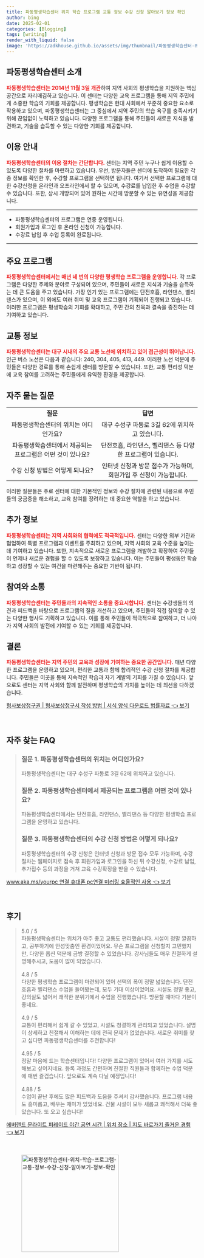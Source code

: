 ```yaml
---
title: 파동평생학습센터 위치 학습 프로그램 교통 정보 수강 신청 알아보기 정보 확인
author: bing
date: 2025-02-01
categories: [Blogging]
tags: [writing]
render_with_liquid: false
image: 'https://adkhouse.github.io/assets/img/thumbnail/파동평생학습센터-위치-학습-프로그램-교통-정보-수강-신청-알아보기-정보-확인.webp'
---
```



<h2 id='파동평생학습센터소개'>파동평생학습센터 소개</h2>

<p><b><span style="color: #ee2323;">파동평생학습센터는 2014년 11월 3일 개관</span></b>하여 지역 사회의 평생학습을 지원하는 핵심 공간으로 자리매김하고 있습니다. 이 센터는 다양한 교육 프로그램을 통해 지역 주민에게 소중한 학습의 기회를 제공합니다. 평생학습은 현대 사회에서 꾸준히 중요한 요소로 작용하고 있으며, 파동평생학습센터는 그 중심에서 지역 주민의 학습 욕구를 충족시키기 위해 끊임없이 노력하고 있습니다. 다양한 프로그램을 통해 주민들이 새로운 지식을 발견하고, 기술을 습득할 수 있는 다양한 기회를 제공합니다.</p>

<h2 id='이용안내'>이용 안내</h2>

<p><b><span style="color: #ee2323;">파동평생학습센터의 이용 절차는 간단합니다.</span></b> 센터는 지역 주민 누구나 쉽게 이용할 수 있도록 다양한 절차를 마련하고 있습니다. 우선, 방문자들은 센터에 도착하여 필요한 각종 정보를 확인한 후, 수강할 프로그램을 선택하면 됩니다. 여기서 선택한 프로그램에 대한 수강신청을 온라인과 오프라인에서 할 수 있으며, 수강료를 납입한 후 수업을 수강할 수 있습니다. 또한, 상시 개방되어 있어 원하는 시간에 방문할 수 있는 유연성을 제공합니다.</p>

<hr />

<ul>
    <li>파동평생학습센터의 프로그램은 연중 운영됩니다.</li>
    <li>회원가입과 로그인 후 온라인 신청이 가능합니다.</li>
    <li>수강료 납입 후 수업 등록이 완료됩니다.</li>
</ul>

<hr />

<h2 id='주요프로그램'>주요 프로그램</h2>

<p><b><span style="color: #ee2323;">파동평생학습센터에서는 매년 네 번의 다양한 평생학습 프로그램을 운영합니다.</span></b> 각 프로그램은 다양한 주제와 분야로 구성되어 있으며, 주민들이 새로운 지식과 기술을 습득하는 데 큰 도움을 주고 있습니다. 가장 인기 있는 프로그램에는 단전호흡, 라인댄스, 벨리댄스가 있으며, 이 외에도 여러 취미 및 교육 프로그램이 기획되어 진행되고 있습니다. 이러한 프로그램은 평생학습의 기회를 확대하고, 주민 간의 친목과 결속을 증진하는 데 기여하고 있습니다.</p>

<h2 id='교통정보'>교통 정보</h2>

<p><b><span style="color: #ee2323;">파동평생학습센터는 대구 시내의 주요 교통 노선에 위치하고 있어 접근성이 뛰어납니다.</span></b> 인근 버스 노선은 다음과 같습니다: 240, 304, 405, 413, 449. 이러한 노선 덕분에 주민들은 다양한 경로를 통해 손쉽게 센터를 방문할 수 있습니다. 또한, 교통 편리성 덕분에 교육 참여를 고려하는 주민들에게 유익한 환경을 제공합니다.</p>

<h2 id='자주묻는질문'>자주 묻는 질문</h2>

<table>
    <tr>
        <td style="text-align: center; height: 17px;"><b>질문</b></td>
        <td style="text-align: center; height: 17px;"><b>답변</b></td>
    </tr>
    <tr>
        <td style="text-align: center; height: 17px;">파동평생학습센터의 위치는 어디인가요?</td>
        <td style="text-align: center; height: 17px;">대구 수성구 파동로 3길 62에 위치하고 있습니다.</td>
    </tr>
    <tr>
        <td style="text-align: center; height: 17px;">파동평생학습센터에서 제공되는 프로그램은 어떤 것이 있나요?</td>
        <td style="text-align: center; height: 17px;">단전호흡, 라인댄스, 벨리댄스 등 다양한 프로그램이 있습니다.</td>
    </tr>
    <tr>
        <td style="text-align: center; height: 17px;">수강 신청 방법은 어떻게 되나요?</td>
        <td style="text-align: center; height: 17px;">인터넷 신청과 방문 접수가 가능하며, 회원가입 후 신청이 가능합니다.</td>
    </tr>
</table>

<p>이러한 질문들은 주로 센터에 대한 기본적인 정보와 수강 절차에 관련된 내용으로 주민들의 궁금증을 해소하고, 교육 참여를 장려하는 데 중요한 역할을 하고 있습니다.</p>

<h2 id='추가정보'>추가 정보</h2>

<p><b><span style="color: #ee2323;">파동평생학습센터는 지역 사회와의 협력에도 적극적입니다.</span></b> 센터는 다양한 외부 기관과 협업하여 특별 프로그램과 이벤트를 주최하고 있으며, 지역 사회의 교육 수준을 높이는 데 기여하고 있습니다. 또한, 지속적으로 새로운 프로그램을 개발하고 확장하여 주민들이 언제나 새로운 경험을 할 수 있도록 보장하고 있습니다. 이는 주민들이 평생동안 학습하고 성장할 수 있는 여건을 마련해주는 중요한 기반이 됩니다.</p>

<h2 id='참여와소통'>참여와 소통</h2>

<p><b><span style="color: #ee2323;">파동평생학습센터는 주민들과의 지속적인 소통을 중요시합니다.</span></b> 센터는 수강생들의 의견과 피드백을 바탕으로 프로그램의 질을 개선하고 있으며, 주민들이 직접 참여할 수 있는 다양한 행사도 기획하고 있습니다. 이를 통해 주민들이 적극적으로 참여하고, 더 나아가 지역 사회의 발전에 기여할 수 있는 기회를 제공합니다.</p>

<h2 id='결론'>결론</h2>

<p><b><span style="color: #ee2323;">파동평생학습센터는 지역 주민의 교육과 성장에 기여하는 중요한 공간입니다.</span></b> 매년 다양한 프로그램을 운영하고 있으며, 편리한 교통과 함께 합리적인 수강 신청 절차를 제공합니다. 주민들은 이곳을 통해 지속적인 학습과 자기 계발의 기회를 가질 수 있습니다. 앞으로도 센터는 지역 사회와 함께 발전하며 평생학습의 가치를 높이는 데 최선을 다하겠습니다.</p>


<p><a class="click-button" title="형사보상청구권 | 형사보상청구서 작성 방법 | 서식 양식 다운로드 법률자료" href="https://adkhouse.github.io/posts/%ED%98%95%EC%82%AC%EB%B3%B4%EC%83%81%EC%B2%AD%EA%B5%AC%EA%B6%8C-%ED%98%95%EC%82%AC%EB%B3%B4%EC%83%81%EC%B2%AD%EA%B5%AC%EC%84%9C-%EC%9E%91%EC%84%B1-%EB%B0%A9%EB%B2%95-%EC%84%9C%EC%8B%9D-%EC%96%91%EC%8B%9D-%EB%8B%A4%EC%9A%B4%EB%A1%9C%EB%93%9C-%EB%B2%95%EB%A5%A0%EC%9E%90%EB%A3%8C/" rel="dofollow">형사보상청구권 | 형사보상청구서 작성 방법 | 서식 양식 다운로드 법률자료 👈 보기</a></p><br>
<h2 id='자주_찾는_FAQ'>자주 찾는 FAQ</h2>
<div itemscope="" itemtype="https://schema.org/FAQPage"> 
<blockquote> 
<div itemscope="" itemprop="mainEntity" itemtype="https://schema.org/Question"> 
<h3 itemprop="name">질문 1. 파동평생학습센터의 위치는 어디인가요?</h3> 
<div itemscope="" itemprop="acceptedAnswer" itemtype="https://schema.org/Answer"> 
<span itemprop="text"> 
<p>파동평생학습센터는 대구 수성구 파동로 3길 62에 위치하고 있습니다.</p> 
</span> 
</div> 
</div> 
<div itemscope="" itemprop="mainEntity" itemtype="https://schema.org/Question"> 
<h3 itemprop="name">질문 2. 파동평생학습센터에서 제공되는 프로그램은 어떤 것이 있나요?</h3> 
<div itemscope="" itemprop="acceptedAnswer" itemtype="https://schema.org/Answer"> 
<span itemprop="text"> 
<p>파동평생학습센터에서는 단전호흡, 라인댄스, 벨리댄스 등 다양한 평생학습 프로그램을 운영하고 있습니다.</p> 
</span> 
</div> 
</div> 
<div itemscope="" itemprop="mainEntity" itemtype="https://schema.org/Question"> 
<h3 itemprop="name">질문 3. 파동평생학습센터의 수강 신청 방법은 어떻게 되나요?</h3> 
<div itemscope="" itemprop="acceptedAnswer" itemtype="https://schema.org/Answer"> 
<span itemprop="text"> 
<p>파동평생학습센터의 수강 신청은 인터넷 신청과 방문 접수 모두 가능하며, 수강절차는 웹페이지로 접속 후 회원가입과 로그인을 하신 뒤 수강신청, 수강료 납입, 추가접수 등의 과정을 거쳐 교육 수강확정을 받을 수 있습니다.</p> 
</span> 
</div> 
</div> 
</blockquote> 
</div>
<p><a class="click-button" title="www.aka.ms/yourpc 연결 휴대폰 pc연결 미러링 효율적인 사용" href="https://adkhouse.github.io/posts/www.aka.msyourpc-%EC%97%B0%EA%B2%B0-%ED%9C%B4%EB%8C%80%ED%8F%B0-pc%EC%97%B0%EA%B2%B0-%EB%AF%B8%EB%9F%AC%EB%A7%81-%ED%9A%A8%EC%9C%A8%EC%A0%81%EC%9D%B8-%EC%82%AC%EC%9A%A9/" rel="dofollow">www.aka.ms/yourpc 연결 휴대폰 pc연결 미러링 효율적인 사용 👈 보기</a></p><br>
<h2 id='후기'>후기</h2>
<div itemscope itemtype="https://schema.org/Product">
  <blockquote>
  <div itemprop="review" itemscope itemtype="https://schema.org/Review">
      <div itemprop="reviewRating" itemscope itemtype="https://schema.org/Rating"> <span itemprop="ratingValue">5.0</span> / <span itemprop="bestRating">5</span> </div>
      <span itemprop="reviewBody">파동평생학습센터는 위치가 아주 좋고 교통도 편리했습니다. 시설이 정말 깔끔하고, 공부하기에 안성맞춤인 환경이었어요. 무슨 프로그램을 신청할지 고민했지만, 다양한 옵션 덕분에 금방 결정할 수 있었습니다. 강사님들도 매우 친절하게 설명해주시고, 도움이 많이 되었습니다.</span>
  </div>
  <br>
  <div itemprop="review" itemscope itemtype="https://schema.org/Review">
      <div itemprop="reviewRating" itemscope itemtype="https://schema.org/Rating"> <span itemprop="ratingValue">4.8</span> / <span itemprop="bestRating">5</span> </div>
      <span itemprop="reviewBody">다양한 평생학습 프로그램이 마련되어 있어 선택의 폭이 정말 넓었습니다. 단전호흡과 벨리댄스 수업을 들어봤는데, 모두 기대 이상이었어요. 시설도 정말 좋고, 강의실도 넓어서 쾌적한 분위기에서 수업을 진행했습니다. 방문할 때마다 기분이 좋네요.</span>
  </div>
  <br>
  <div itemprop="review" itemscope itemtype="https://schema.org/Review">
      <div itemprop="reviewRating" itemscope itemtype="https://schema.org/Rating"> <span itemprop="ratingValue">4.9</span> / <span itemprop="bestRating">5</span> </div>
      <span itemprop="reviewBody">교통이 편리해서 쉽게 갈 수 있었고, 시설도 청결하게 관리되고 있었습니다. 설명이 상세하고 친절해서 이해하는 데에 전혀 문제가 없었습니다. 새로운 취미를 찾고 싶다면 파동평생학습센터를 추천합니다!</span>
  </div>
  <br>
  <div itemprop="review" itemscope itemtype="https://schema.org/Review">
      <div itemprop="reviewRating" itemscope itemtype="https://schema.org/Rating"> <span itemprop="ratingValue">4.95</span> / <span itemprop="bestRating">5</span> </div>
      <span itemprop="reviewBody">정말 마음에 드는 학습센터입니다! 다양한 프로그램이 있어서 여러 가지를 시도해보고 싶어지네요. 등록 과정도 간편하며 친절한 직원들과 함께하는 수업 덕분에 매번 즐겁습니다. 앞으로도 계속 다닐 예정입니다!</span>
  </div>
  <br>
  <div itemprop="review" itemscope itemtype="https://schema.org/Review">
      <div itemprop="reviewRating" itemscope itemtype="https://schema.org/Rating"> <span itemprop="ratingValue">4.88</span> / <span itemprop="bestRating">5</span> </div>
      <span itemprop="reviewBody">수업이 끝난 후에도 많은 피드백과 도움을 주셔서 감사했습니다. 프로그램 내용도 흥미롭고, 배우는 재미가 있었네요. 건물 시설이 모두 새롭고 쾌적해서 더욱 좋았습니다. 또 오고 싶습니다!</span>
  </div>
  </blockquote>
</div>
<p><a class="click-button" title="에버랜드 문라이트 퍼레이드 야간 공연 시간 | 위치 장소 | 지도 바로가기 즐거운 경험" href="https://adkhouse.github.io/posts/%EC%97%90%EB%B2%84%EB%9E%9C%EB%93%9C-%EB%AC%B8%EB%9D%BC%EC%9D%B4%ED%8A%B8-%ED%8D%BC%EB%A0%88%EC%9D%B4%EB%93%9C-%EC%95%BC%EA%B0%84-%EA%B3%B5%EC%97%B0-%EC%8B%9C%EA%B0%84-%EC%9C%84%EC%B9%98-%EC%9E%A5%EC%86%8C-%EC%A7%80%EB%8F%84-%EB%B0%94%EB%A1%9C%EA%B0%80%EA%B8%B0-%EC%A6%90%EA%B1%B0%EC%9A%B4-%EA%B2%BD%ED%97%98/" rel="dofollow">에버랜드 문라이트 퍼레이드 야간 공연 시간 | 위치 장소 | 지도 바로가기 즐거운 경험 👈 보기</a></p><br>
<figure class="image"><img src="https://adkhouse.github.io/assets/img/thumbnail/파동평생학습센터-위치-학습-프로그램-교통-정보-수강-신청-알아보기-정보-확인.webp" alt="파동평생학습센터-위치-학습-프로그램-교통-정보-수강-신청-알아보기-정보-확인" width="256" height="256"></figure>
